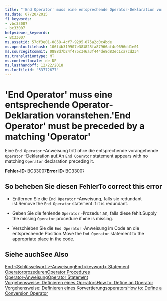 ```yaml
---
title: "'End Operator' muss eine entsprechende Operator-Deklaration voranstehen."
ms.date: 07/20/2015
f1_keywords:
- vbc33007
- bc33007
helpviewer_keywords:
- BC33007
ms.assetid: 57df3e01-0858-4cf7-9295-075a2c0c4bde
ms.openlocfilehash: 106f4b319907e383828fa87966af4c9696dd1e01
ms.sourcegitcommit: 0888d7b24f475c346a3f444de8d83ec1ca7cd234
ms.translationtype: MT
ms.contentlocale: de-DE
ms.lasthandoff: 12/22/2018
ms.locfileid: "53772677"
---
```

# <a name="end-operator-must-be-preceded-by-a-matching-operator"></a><span data-ttu-id="ff043-102">'End Operator' muss eine entsprechende Operator-Deklaration voranstehen.</span><span class="sxs-lookup"><span data-stu-id="ff043-102">'End Operator' must be preceded by a matching 'Operator'</span></span>
<span data-ttu-id="ff043-103">Eine `End Operator` -Anweisung tritt ohne die entsprechende vorangehende `Operator` -Deklaration auf.</span><span class="sxs-lookup"><span data-stu-id="ff043-103">An `End Operator` statement appears with no matching `Operator` declaration preceding it.</span></span>  
  
 <span data-ttu-id="ff043-104">**Fehler-ID:** BC33007</span><span class="sxs-lookup"><span data-stu-id="ff043-104">**Error ID:** BC33007</span></span>  
  
## <a name="to-correct-this-error"></a><span data-ttu-id="ff043-105">So beheben Sie diesen Fehler</span><span class="sxs-lookup"><span data-stu-id="ff043-105">To correct this error</span></span>  
  
-   <span data-ttu-id="ff043-106">Entfernen Sie die `End Operator` -Anweisung, falls sie redundant ist.</span><span class="sxs-lookup"><span data-stu-id="ff043-106">Remove the `End Operator` statement if it is redundant.</span></span>  
  
-   <span data-ttu-id="ff043-107">Geben Sie die fehlende `Operator` -Prozedur an, falls diese fehlt.</span><span class="sxs-lookup"><span data-stu-id="ff043-107">Supply the missing `Operator` procedure if one is missing.</span></span>  
  
-   <span data-ttu-id="ff043-108">Verschieben Sie die `End Operator` -Anweisung im Code an die entsprechende Position.</span><span class="sxs-lookup"><span data-stu-id="ff043-108">Move the `End Operator` statement to the appropriate place in the code.</span></span>  
  
## <a name="see-also"></a><span data-ttu-id="ff043-109">Siehe auch</span><span class="sxs-lookup"><span data-stu-id="ff043-109">See Also</span></span>  
 [<span data-ttu-id="ff043-110">End \<Schlüsselwort >-Anweisung</span><span class="sxs-lookup"><span data-stu-id="ff043-110">End \<keyword> Statement</span></span>](../../visual-basic/language-reference/statements/end-keyword-statement.md)  
 [<span data-ttu-id="ff043-111">Operatorprozeduren</span><span class="sxs-lookup"><span data-stu-id="ff043-111">Operator Procedures</span></span>](../../visual-basic/programming-guide/language-features/procedures/operator-procedures.md)  
 [<span data-ttu-id="ff043-112">Operator-Anweisung</span><span class="sxs-lookup"><span data-stu-id="ff043-112">Operator Statement</span></span>](../../visual-basic/language-reference/statements/operator-statement.md)  
 [<span data-ttu-id="ff043-113">Vorgehensweise: Definieren eines Operators</span><span class="sxs-lookup"><span data-stu-id="ff043-113">How to: Define an Operator</span></span>](../../visual-basic/programming-guide/language-features/procedures/how-to-define-an-operator.md)  
 [<span data-ttu-id="ff043-114">Vorgehensweise: Definieren eines Konvertierungsoperators</span><span class="sxs-lookup"><span data-stu-id="ff043-114">How to: Define a Conversion Operator</span></span>](../../visual-basic/programming-guide/language-features/procedures/how-to-define-a-conversion-operator.md)

